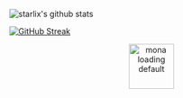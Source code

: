 ![starlix's github stats](https://github-readme-stats.vercel.app/api?username=onesmiledx&show_icons=true&theme=radical)

[![GitHub Streak](https://streak-stats.demolab.com?user=onesmiledx&theme=radical)](https://git.io/streak-stats) 

<p align="center"><img width="80" height="80" src="https://github.githubassets.com/images/mona-loading-default.gif" alt="mona loading default" /></p>
